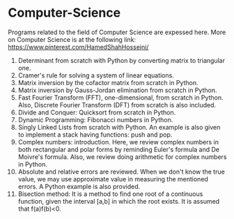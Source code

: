 # Computer-Science 
Programs related to the field of Computer Science are expessed here. More on Computer Science is at the following link:
https://www.pinterest.com/HamedShahHosseini/

1) Determinant from scratch with Python by converting matrix to triangular one.
2) Cramer's rule for solving a system of linear equations.
3) Matrix inversion by the cofactor matrix from scratch in Python. 
4) Matrix inversion by Gauss-Jordan elimination from scratch in Python. 
5) Fast Fourier Transform (FFT), one-dimensional, from scratch in Python. Also, Discrete Fourier Transform (DFT) from scratch is also included.
6) Divide and Conquer: Quicksort from scratch in Python. 
7) Dynamic Programming: Fibonacci numbers in Python.
8) Singly Linked Lists from scratch with Python. An example is also given to implement a stack having functions: push and pop. 
9) Complex numbers: introduction. Here, we review complex numbers in both rectangular and polar forms by reminding Euler's formula and De Moivre's formula. Also, we review doing arithmetic for complex numbers in Python.
10) Absolute and relative errors are reviewed. When we don't know the true value, we may use approximate value in measuring the mentioned errors. A Python example is also provided.
11) Bisection method: It is a method to find one root of a continuous function, given the interval [a,b] in which the root exists. It is assumed that f(a)f(b)<0. 
